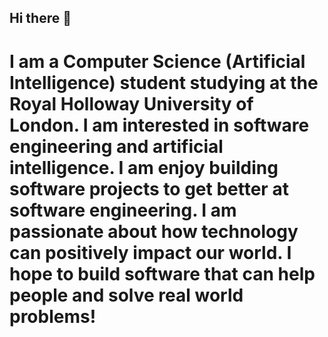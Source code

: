 ## Hi there 👋

# I am a Computer Science (Artificial Intelligence) student studying at the Royal Holloway University of London. I am interested in software engineering and artificial intelligence. I am enjoy building software projects to get better at software engineering. I am passionate about how technology can positively impact our world. I hope to build software that can help people and solve real world problems!

<!--
**kendrick1win/kendrick1win** is a ✨ _special_ ✨ repository because its `README.md` (this file) appears on your GitHub profile.

Here are some ideas to get you started:

- 🔭 I’m currently working on ...
- 🌱 I’m currently learning ...
- 👯 I’m looking to collaborate on ...
- 🤔 I’m looking for help with ...
- 💬 Ask me about ...
- 📫 How to reach me: ...
- 😄 Pronouns: ...
- ⚡ Fun fact: ...
-->
